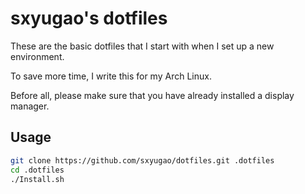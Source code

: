 # sxyugao's dotfiles

These are the basic dotfiles that I start with when I set up a new environment.

To save more time, I write this for my Arch Linux.

Before all, please make sure that you have already installed a display manager.

## Usage

```bash
git clone https://github.com/sxyugao/dotfiles.git .dotfiles
cd .dotfiles
./Install.sh
```